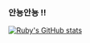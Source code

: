 ### 안뇽안뇽 !!

<!--
**34ruby/34ruby** is a ✨ _special_ ✨ repository because its `README.md` (this file) appears on your GitHub profile.

Here are some ideas to get you started:

- 🔭 I’m currently working on ...
- 🌱 I’m currently learning ...
- 👯 I’m looking to collaborate on ...
- 🤔 I’m looking for help with ...
- 💬 Ask me about ...
- 📫 How to reach me: ...
- 😄 Pronouns: ...
- ⚡ Fun fact: ...
-->

[![Ruby's GitHub stats](https://github-readme-stats.vercel.app/api?username=34ruby&show_icons=true&theme=dracula)](https://github.com/34ruby/github-readme-stats)
